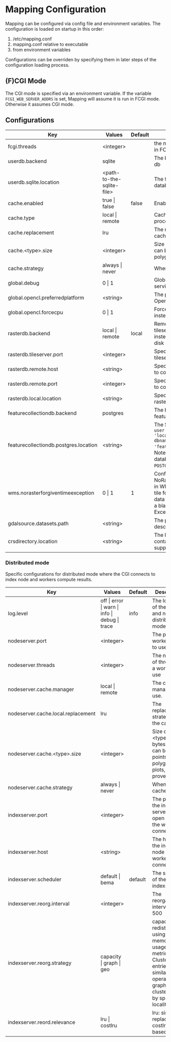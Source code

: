 # Mapping Configuration
Mapping can be configured via config file and environment variables. The configuration is loaded on startup in this order:
1. /etc/mapping.conf
2. mapping.conf relative to executable
3. from environment variables

Configurations can be overriden by specifying them in later steps of the configuration loading process.

## (F)CGI Mode
The CGI mode is specified via an environment variable. If the variable `FCGI_WEB_SERVER_ADDRS` is set, Mapping will assume it is run in FCGI mode. Otherwise it assumes CGI mode.


## Configurations
| Key        | Values           | Default | Description  |
| ------------- |-------------| -----| ----- |
| fcgi.threads      | \<integer\> | |the number of threads to spawn in FCGI mode |
| userdb.backend      | sqlite      | |   The backend to use for the user db |
| userdb.sqlite.location | \<path-to-the-sqlite-file\> || The file path where the sqlite database is stored |
| cache.enabled | true \| false     | false |Enable/Disable cache |
| cache.type | local \| remote | |Cache either inside (F)CGI process or use remote cache |
| cache.replacement | lru | |The replacement strategy of the cache |
| cache.\<type\>.size | \<integer\> | |Size of \<type\> in bytes. \<type\> can be raster, points, lines, polygons, plots, provenance |
| cache.strategy | always \| never | |When to cache |
| global.debug | 0 \| 1 | |Global debug flag e.g. used in services |
| global.opencl.preferredplatform | \<string\> | |The preferred platform for OpenCL |
| global.opencl.forcecpu | 0 \| 1 | |Force OpenCL to use the CPU instead of GPU |
| rasterdb.backend | local \| remote | local | Remote specifies to use a tileserver to fetch raster tiles instead of loading them from disk |
| rasterdb.tileserver.port | \<integer\> | | Specify the port for starting the tileserver. |
| rasterdb.remote.host | \<string\> | | Specify the host of the tileserver to connect to. |
| rasterdb.remote.port | \<integer\> | | Specify the port of the tileserver to connect to. |
| rasterdb.local.location | \<string\> | | Specify the location for the *local* rasterdb to use for storing data. |
| featurecollectiondb.backend | postgres | | The backend for the featurecollectiondb |
| featurecollectiondb.postgres.location | \<string\> || The SQL connection string e.g. `user = 'user' host = 'localhost' password = 'pass' dbname = 'featurecollectiondb_test'`. Note that the corresponding database needs to have the `POSTGIS` extension installed |
| wms.norasterforgiventimeexception | 0 \| 1 | 1 | Configures the handling of NoRasterForGivenTimeException in WMS. If set to 0, a requested tile for a raster where there is no data for the given time results in a blank tile. If it is set to 1, the Exception is thrown.
| gdalsource.datasets.path | \<string\> | | The path to the JSON data set descriptions for the GDALSource |
| crsdirectory.location | \<string\> | | The location of the file containing the definitions of the supported CRS |

### Distributed mode
Specific configurations for distributed mode where the CGI connects to index node and workers compute results.

| Key        | Values           | Default | Description  |
| ------------- |-------------| -----| ----- |
| log.level | off \| error \| warn \| info \| debug \| trace | info | The log level of the index and nodes in distributed mode. |
| nodeserver.port | \<integer\> | | The port for a worker node to use |
| nodeserver.threads | \<integer\> | | The number of threads for a worker to use |
| nodeserver.cache.manager | local \| remote | | The cache manager to use.
| nodeserver.cache.local.replacement | lru | |The replacement strategy of the cache |
| nodeserver.cache.\<type\>.size | \<integer\> | |Size of \<type\> in bytes. \<type\> can be raster, points, lines, polygons, plots, provenance |
| nodeserver.cache.strategy | always \| never | |When to cache |
| indexserver.port |\<integer\> || The port for the index server to open and for the workers to connect to |
| indexserver.host | \<string\> || The host of the index node for the workers to connect to. |
| indexserver.scheduler | default \| bema | default | The scheduler of the indexserver |
| indexserver.reorg.interval | \<integer\> | | The reorganization interval e.g. 500 |
| indexserver.reorg.strategy | capacity \| graph \| geo | |  capacity: redistribute using memory-usage as metric, graph: Cluster entries by similar operator-graphs, cluster entries by spatial locality |
| indexserver.reord.relevance | lru \| costlru | | lru: simple lru replacement, costlru: cost-based lru
 

